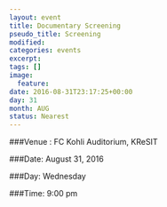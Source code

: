 ```yaml
---
layout: event
title: Documentary Screening
pseudo_title: Screening
modified:
categories: events
excerpt:
tags: []
image:
  feature:
date: 2016-08-31T23:17:25+00:00
day: 31
month: AUG
status: Nearest
---
```


###Venue : FC Kohli Auditorium, KReSIT

###Date: August 31, 2016

###Day: Wednesday

###Time: 9:00 pm
